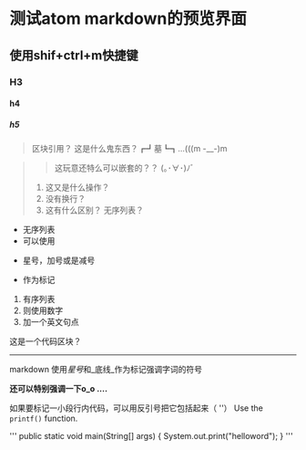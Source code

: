# 测试atom markdown的预览界面
## 使用shif+ctrl+m快捷键
### H3
#### h4
##### h5
> 区块引用？
这是什么鬼东西？┏┛墓┗┓...(((m -__-)m

>> 这玩意还特么可以嵌套的？？ (｡･∀･)ﾉﾞ
>1. 这又是什么操作？
>2. 没有换行？
>3. 这有什么区别？
>无序列表？

* 无序列表
* 可以使用
+ 星号，加号或是减号
- 作为标记

1. 有序列表
2. 则使用数字
3. 加一个英文句点

  这是一个代码区块？
  ***
markdown 使用*星号*和_底线_作为标记强调字词的符号

**还可以特别强调一下o_o ....**  

如果要标记一小段行内代码，可以用反引号把它包括起来（ ''）
Use the `printf()` function.

'''
public static void main(String[] args)
{
  System.out.print("helloword");
}
'''
